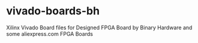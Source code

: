 # vivado-boards-bh
Xilinx Vivado Board files for Designed FPGA Board by Binary Hardware and some aliexpress.com FPGA Boards
